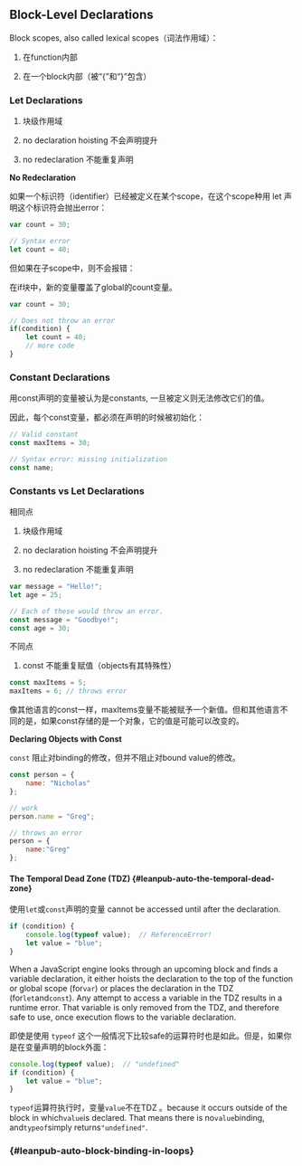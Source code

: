 ## Block-Level Declarations

Block scopes, also called lexical scopes（词法作用域）：

1. 在function内部

2. 在一个block内部（被“{”和“}”包含）

### Let Declarations

1. 块级作用域

2. no declaration hoisting 不会声明提升

3. no redeclaration 不能重复声明

**No Redeclaration**

如果一个标识符（identifier）已经被定义在某个scope，在这个scope种用 let 声明这个标识符会抛出error：

```js
var count = 30;

// Syntax error
let count = 40;
```

但如果在子scope中，则不会报错：

在if块中，新的变量覆盖了global的count变量。

```js
var count = 30;

// Does not throw an error
if(condition) {
    let count = 40;
    // more code
}
```

### Constant Declarations

用const声明的变量被认为是constants, 一旦被定义则无法修改它们的值。

因此，每个const变量，都必须在声明的时候被初始化：

```js
// Valid constant
const maxItems = 30;

// Syntax error: missing initialization
const name;
```

### Constants vs Let Declarations

相同点

1. 块级作用域

2. no declaration hoisting 不会声明提升

3. no redeclaration 不能重复声明

```js
var message = "Hello!";
let age = 25;

// Each of these would throw an error.
const message = "Goodbye!";
const age = 30;
```

不同点

1. const 不能重复赋值（objects有其特殊性）

```javascript
const maxItems = 5;
maxItems = 6; // throws error
```

像其他语言的const一样，maxItems变量不能被赋予一个新值。但和其他语言不同的是，如果const存储的是一个对象，它的值是可能可以改变的。

**Declaring Objects with Const**

`const` 阻止对binding的修改，但并不阻止对bound value的修改。

```js
const person = {
    name: "Nicholas"
};

// work
person.name = "Greg";

// throws an error
person = {
    name:"Greg"
};
```



#### The Temporal Dead Zone \(TDZ\) {#leanpub-auto-the-temporal-dead-zone}

使用`let`或`const`声明的变量 cannot be accessed until after the declaration.

```javascript
if (condition) {
    console.log(typeof value);  // ReferenceError!
    let value = "blue";
}
```

When a JavaScript engine looks through an upcoming block and finds a variable declaration, it either hoists the declaration to the top of the function or global scope \(for`var`\) or places the declaration in the TDZ \(for`let`and`const`\). Any attempt to access a variable in the TDZ results in a runtime error. That variable is only removed from the TDZ, and therefore safe to use, once execution flows to the variable declaration.

即使是使用 `typeof` 这个一般情况下比较safe的运算符时也是如此。但是，如果你是在变量声明的block外面：

```javascript
console.log(typeof value);  // "undefined"
if (condition) {
    let value = "blue";
}
```

`typeof`运算符执行时，变量`value`不在TDZ 。because it occurs outside of the block in which`value`is declared. That means there is no`value`binding, and`typeof`simply returns`"undefined"`.

###  {#leanpub-auto-block-binding-in-loops}



